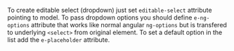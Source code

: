 To create editable select (dropdown) just set `editable-select` attribute pointing to model.
To pass dropdown options you should define `e-ng-options` attribute
that works like normal angular `ng-options` but is transfered to underlying `<select>` from original element.
To set a default option in the list add the `e-placeholder` attribute.
